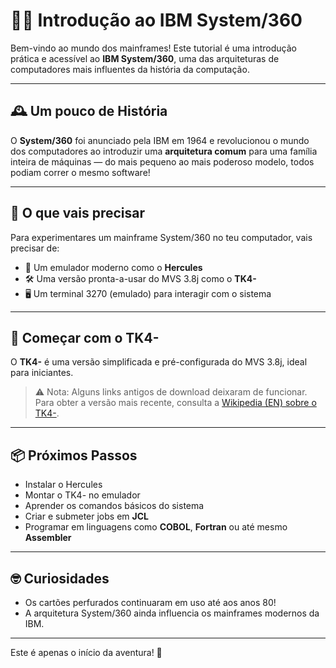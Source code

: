 # 👨‍💻 Introdução ao IBM System/360

Bem-vindo ao mundo dos mainframes! Este tutorial é uma introdução prática e acessível ao **IBM System/360**, uma das arquiteturas de computadores mais influentes da história da computação.

---

## 🕰️ Um pouco de História

O **System/360** foi anunciado pela IBM em 1964 e revolucionou o mundo dos computadores ao introduzir uma **arquitetura comum** para uma família inteira de máquinas — do mais pequeno ao mais poderoso modelo, todos podiam correr o mesmo software!

---

## 🧰 O que vais precisar

Para experimentares um mainframe System/360 no teu computador, vais precisar de:

- 💾 Um emulador moderno como o **Hercules**
- 🛠️ Uma versão pronta-a-usar do MVS 3.8j como o **TK4-**
- 🖥️ Um terminal 3270 (emulado) para interagir com o sistema

---

## 🚀 Começar com o TK4-

O **TK4-** é uma versão simplificada e pré-configurada do MVS 3.8j, ideal para iniciantes.

> ⚠️ Nota: Alguns links antigos de download deixaram de funcionar. Para obter a versão mais recente, consulta a [Wikipedia (EN) sobre o TK4-](https://en.wikipedia.org/wiki/TK4-).

---

## 📦 Próximos Passos

- Instalar o Hercules
- Montar o TK4- no emulador
- Aprender os comandos básicos do sistema
- Criar e submeter jobs em **JCL**
- Programar em linguagens como **COBOL**, **Fortran** ou até mesmo **Assembler**

---

## 🤓 Curiosidades

- Os cartões perfurados continuaram em uso até aos anos 80!
- A arquitetura System/360 ainda influencia os mainframes modernos da IBM.

---

Este é apenas o início da aventura! 🚀

